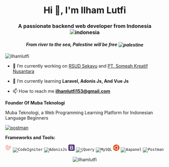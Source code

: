 <h1 align="center">Hi 👋, I'm Ilham Lutfi</h1>
<h3 align="center">A passionate backend web developer from Indonesia <img src="https://cdn.worldvectorlogo.com/logos/indonesi.svg" alt="indonesia" width="40"/> </h3>
<h4 align="center"><i>From river to the sea, Palestine will be free <img src="https://upload.wikimedia.org/wikipedia/commons/thumb/0/00/Flag_of_Palestine.svg/800px-Flag_of_Palestine.svg.png?20230715225310" alt="palestine" width="40" style="vertical-align: middle;"/></i>
</h4>

<p align="left"> <img src="https://komarev.com/ghpvc/?username=ilhamlutfi&label=Profile%20views&color=0e75b6&style=flat" alt="ilhamlutfi" /> </p>

- 🔭 I’m currently working on [RSUD Sekayu](https://rsudsekayu.mubakab.go.id) and [PT. Someah Kreatif Nusantara](https://someah.id)

- 🌱 I’m currently learning **Laravel, Adonis Js, And Vue Js**

- 📫 How to reach me **ilhamlutfi153@gmail.com**

**Founder Of Muba Teknologi**
<p>Muba Teknologi, a Web Programming Learning Platform for Indonesian Language Beginners<p>
<a href="https://mubatekno.com" target="_blank"> <img src="https://mubatekno.com/mubatekno-logo.png" alt="postman" width="200px"/> </a>

**Frameworks and Tools:**

<code><img height="20" src="https://raw.githubusercontent.com/github/explore/80688e429a7d4ef2fca1e82350fe8e3517d3494d/topics/laravel/laravel.png" title="Laravel"></code>
<code><img height="20" src="https://cdn.worldvectorlogo.com/logos/codeigniter.svg" title="CodeIgniter"></code>
<code><img height="20" src="https://cdn.worldvectorlogo.com/logos/adonisjs.svg" title="AdonisJs"></code>
<code><img height="20" src="https://raw.githubusercontent.com/github/explore/80688e429a7d4ef2fca1e82350fe8e3517d3494d/topics/bootstrap/bootstrap.png" title="Bootstrap"></code>
<code><img height="20" src="https://encrypted-tbn0.gstatic.com/images?q=tbn:ANd9GcRmLME0hpAJOqBGhaVjcgkk8hIKS3S4GAqrLg&s" title="jQuery"></code>
<code><img height="20" src="https://w7.pngwing.com/pngs/717/111/png-transparent-mysql-round-logo-tech-companies-thumbnail.png" title="MySQL"></code>
<code><img height="20" src="https://raw.githubusercontent.com/github/explore/80688e429a7d4ef2fca1e82350fe8e3517d3494d/topics/ubuntu/ubuntu.png" title="Linux Ubuntu"></code>
<code><img height="20" src="https://www.aapanel.com/static/images/bt_logo.png" title="Aapanel"></code>
<code><img height="20" src="https://www.vectorlogo.zone/logos/getpostman/getpostman-icon.svg" title="Postman"></code>

<p align="center"><img src="https://github-readme-streak-stats.herokuapp.com/?user=ilhamlutfi&" alt="ilhamlutfi" /></p>
